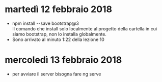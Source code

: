 # martedì 12 febbraio 2018
  - npm install --save bootstrap@3      
    Il comando che install solo localmente al progetto della cartella in cui siamo bootstrap, non lo installa globalmente.
  - Sono arrivato al minuto 1:22 della lezione 10
# mercoledì 13 febbraio 2018
  - per avviare il server bisogna fare ng serve
